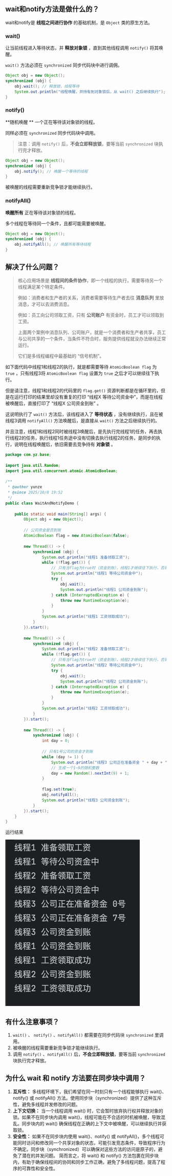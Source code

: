 ## wait和notify方法是做什么的？

wait和notify是 **线程之间进行协作** 的基础机制，是 `Object` 类的原生方法。

### wait()

让当前线程进入等待状态，并 **释放对象锁** ，直到其他线程调用 `notify()` 将其唤醒。

`wait()` 方法必须在 `synchronized` 同步代码块中进行调佣。

```java
Object obj = new Object();
synchronized (obj) {
    obj.wait(); // 释放锁，线程等待
  	System.out.println("线程唤醒，并持有到对象锁后，从 wait() 之后继续执行");
}
```



### notify()

 **随机唤醒 ** 一个正在等待该对象锁的线程。

同样必须在 `synchronized` 同步代码块中调用。

> 注意：调用 `notify()` 后，**不会立即释放锁**，要等当前 `synchronized` 块执行完才释放。

```java
Object obj = new Object();
synchronized (obj) {
    obj.notify(); // 唤醒一个等待的线程
}
```

被唤醒的线程需要重新竞争锁才能继续执行。



### notifyAll()

**唤醒所有** 正在等待该对象锁的线程。

多个线程在等待同一个条件，且都可能需要被唤醒。

```java
Object obj = new Object();
synchronized (obj) {
    obj.notifyAll(); // 唤醒所有等待线程
}
```



## 解决了什么问题？

> 核心应用场景是 **线程间的条件协作**，即一个线程的执行，需要等待另一个线程满足某个特定条件。
>
> 例如：消费者和生产者的关系，消费者需要等待生产者去往 **消息队列** 里放消息，才可以去消费消息。
>
> 例如：员工向公司领取工资，只有 **公司账户** 有资金时，员工才可以领取到工资。
>
> 上面两个案例中消息队列、公司账户，就是一个消费者和生产者共享，员工与公司共享的一个条件，当条件不符合时，服务提供线程就没办法继续正常运行。
>
> 它们是多线程编程中最基础的 “信号机制”。

如下面代码中线程1和线程2的执行，就是都需要等待 `AtomicBoolean flag` 为 `true` ，只有线程3将 `AtomicBoolean flag` 设置为 `true` 之后才可以继续往下执行。

但是请注意，线程1和线程2的代码里的 `flag.get()` 资源判断都是在循环里的，但是在运行打印的结果里却没有重复的打印 “线程X 等待公司资金中”，而是在线程被唤醒后，直接打印了 “线程X 公司资金到账” 。

这说明执行了 `wait()` 方法后，该线程进入了 **等待状态** ，没有继续执行，且在被线程3调用 `notifyAll()` 方法唤醒后，是直接从 `wait()` 方法之后继续执行的。

并且注意，线程1和线程2同时被线程3唤醒后，是先执行完线程1的任务，再去执行线程2的任务，执行线程1任务途中没有切换去执行线程2的任务，是同步的执行，说明在线程唤醒后，依旧需要去竞争持有 **对象锁** 。

```java
package com.yz.base;

import java.util.Random;
import java.util.concurrent.atomic.AtomicBoolean;

/**
 * @author yunze
 * @since 2025/10/8 19:52
 */
public class WaitAndNotifyDemo {

    public static void main(String[] args) {
        Object obj = new Object();

        // 公司资金是否到账
        AtomicBoolean flag = new AtomicBoolean(false);

        new Thread(() -> {
            synchronized (obj) {
                System.out.println("线程1 准备领取工资");
                while (!flag.get()) {
                    // 只有当flag为true时（资金到账），线程1才继续往下执行，否则循环等待
                    System.out.println("线程1 等待公司资金中");
                    try {
                        obj.wait();
                        System.out.println("线程1 公司资金到账");
                    } catch (InterruptedException e) {
                        throw new RuntimeException(e);
                    }
                }
                System.out.println("线程1 工资领取成功");
            }
        }).start();

        new Thread(() -> {
            synchronized (obj) {
                System.out.println("线程2 准备领取工资");
                while (!flag.get()) {
                    // 只有当flag为true时（资金到账），线程2才继续往下执行，否则循环等待
                    System.out.println("线程2 等待公司资金中");
                    try {
                        obj.wait();
                        System.out.println("线程2 公司资金到账");
                    } catch (InterruptedException e) {
                        throw new RuntimeException(e);
                    }
                }
                System.out.println("线程2 工资领取成功");
            }
        }).start();

        new Thread(() -> {
            synchronized (obj) {
                int day = 0;

                // 只有1号公司的资金才到账
                while (day != 1) {
                    System.out.println("线程3 公司正在准备资金 " + day + "号");
                    // 生成一个1~9的随机整数
                    day = new Random().nextInt(9) + 1;
                }

                flag.set(true);
                obj.notifyAll();
                System.out.println("线程3 公司资金到账");
            }
        }).start();
    }
}
```



运行结果

![image-20251008205406216](images/image-20251008205406216.png)



## 有什么注意事项？

1.  `wait()` 、 `notify()`  、`notifyAll()` 都需要在同步代码块 `synchronized` 里调用。
2. 被唤醒的线程需要重新竞争锁才能继续执行。
3. 调用 `notify()` 、`notifyAll()` 后，**不会立即释放锁**，要等当前 `synchronized` 块执行完才释放。



## 为什么 wait 和 notify 方法要在同步块中调用？

1. **互斥性：** 多线程环境下，我们希望在同一时刻只有一个线程能够执行 wait()、notify() 或 notifyAll() 方法。使用同步块（synchronized）提供了这种互斥性，避免多线程并发修改的问题。
2. **上下文切换：** 当一个线程调用 wait() 时，它会暂时放弃执行权并释放对象的锁。如果不在同步块内调用 wait()，线程可能在不合适的时机被唤醒，导致混乱。同步块内的 wait() 确保线程在正确的上下文中被唤醒，可以继续执行并获取锁。
3. **安全性：** 如果不在同步块内使用 wait()、notify() 或 notifyAll()，多个线程可能同时访问和修改同一个共享对象的状态，可能引发竞态条件，导致程序行为不确定。同步块（synchronized）可以确保对这些方法的访问是原子的，避免了潜在的并发问题。
   简而言之，将 wait() 和 notify() 方法包裹在同步块内，有助于确保线程间的协同和同步工作正确，避免了多线程问题，提高了程序的可靠性和安全性。